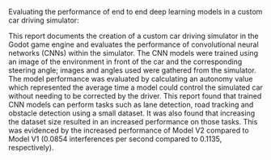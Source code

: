 Evaluating the performance of end to end deep learning
models in a custom car driving simulator:

This report documents the creation of a custom car driving simulator in the Godot game engine and
evaluates the performance of convolutional neural networks (CNNs) within the simulator. The CNN
models were trained using an image of the environment in front of the car and the corresponding
steering angle; images and angles used were gathered from the simulator. The model performance
was evaluated by calculating an autonomy value which represented the average time a model could
control the simulated car without needing to be corrected by the driver. This report found that
trained CNN models can perform tasks such as lane detection, road tracking and obstacle detection
using a small dataset. It was also found that increasing the dataset size resulted in an increased
performance on those tasks. This was evidenced by the increased performance of Model V2
compared to Model V1 (0.0854 interferences per second compared to 0.1135, respectively).
